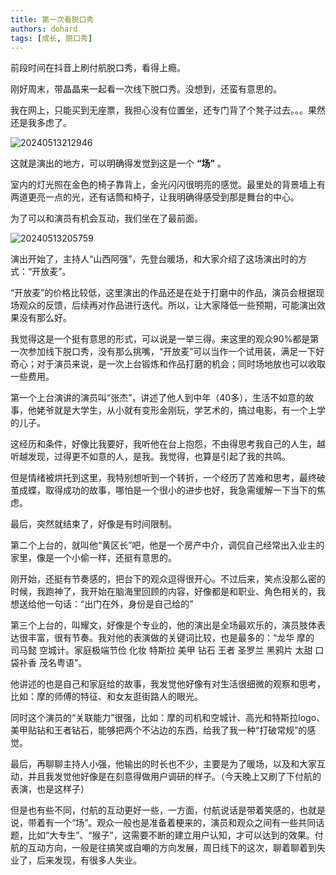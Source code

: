 ```yaml
---
title: 第一次看脱口秀
authors: dohard
tags: [成长, 脱口秀]
---
```


前段时间在抖音上刷付航脱口秀，看得上瘾。

刚好周末，带晶晶来一起看一次线下脱口秀。没想到，还蛮有意思的。

我在网上，只能买到无座票，我担心没有位置坐，还专门背了个凳子过去。。。果然还是我多虑了。

![20240513212946](https://static.dohard.cn/20240513212946.png)

这就是演出的地方，可以明确得发觉到这是一个 **“场”** 。

室内的灯光照在金色的椅子靠背上，金光闪闪很明亮的感觉。最里处的背景墙上有两道更亮一点的光，还有话筒和椅子，让我明确得感受到那是舞台的中心。

为了可以和演员有机会互动，我们坐在了最前面。

![20240513205759](https://static.dohard.cn/20240513205759.png)

演出开始了，主持人“山西阿强”，先登台暖场，和大家介绍了这场演出时的方式：“开放麦”。

“开放麦”的价格比较低，这里演出的作品还是在处于打磨中的作品，演员会根据现场观众的反馈，后续再对作品进行迭代。所以，让大家降低一些预期，可能演出效果没有那么好。

我觉得这是一个挺有意思的形式，可以说是一举三得。来这里的观众90%都是第一次参加线下脱口秀，没有那么挑嘴，“开放麦”可以当作一个试用装，满足一下好奇心；对于演员来说，是一次上台锻炼和作品打磨的机会；同时场地放也可以收取一些费用。

第一个上台演讲的演员叫“张杰”，讲述了他人到中年（40多），生活不如意的故事，他姥爷就是大学生，从小就有变形金刚玩，学艺术的，搞过电影，有一个上学的儿子。

这经历和条件，好像比我要好，我听他在台上抱怨，不由得思考我自己的人生，越听越发现，过得更不如意的人，是我。我觉得，也算是引起了我的共鸣。

但是情绪被烘托到这里，我特别想听到一个转折，一个经历了苦难和思考，最终破茧成蝶，取得成功的故事，哪怕是一个很小的进步也好，我急需缓解一下当下的焦虑。

最后，突然就结束了，好像是有时间限制。

第二个上台的，就叫他“黄区长”吧，他是一个房产中介，调侃自己经常出入业主的家里，像是一个小偷一样，还挺有意思的。

刚开始，还挺有节奏感的，把台下的观众逗得很开心。不过后来，笑点没那么密的时候，我跑神了，我开始在脑海里回顾的内容，好像都是和职业、角色相关的，我想送给他一句话：“出门在外，身份是自己给的”

第三个上台的，叫耀文，好像是个专业的，他的演出是全场最欢乐的，演员肢体表达很丰富，很有节奏。我对他的表演做的关键词比较，也是最多的：“龙华 摩的 司马懿 空城计。家庭极端节俭 化妆 特斯拉 美甲 钻石 王者 圣罗兰 黑鸦片 太甜 口袋补香 茂名粤语”。

他讲述的也是自己和家庭给的故事，我发觉他好像有对生活很细微的观察和思考，比如：摩的师傅的特征、和女友逛街路人的眼光。

同时这个演员的“关联能力”很强，比如：摩的司机和空城计、高光和特斯拉logo、美甲贴钻和王者钻石，能够把两个不沾边的东西，给我了我一种“打破常规”的感觉。

最后，再聊聊主持人小强，他输出的时长也不少，主要是为了暖场，以及和大家互动，并且我发觉他好像是在刻意得做用户调研的样子。（今天晚上又刷了下付航的表演，也是这样子）

但是也有些不同，付航的互动更好一些，一方面，付航说话是带着笑感的，也就是说，带着有一个“场”。观众一般也是准备着梗来的，演员和观众之间有一些共同话题，比如“大专生”、“猴子”，这需要不断的建立用户认知，才可以达到的效果。付航的互动方向，一般是往搞笑或自嘲的方向发展，周日线下的这次，聊着聊着到失业了，后来发现，有很多人失业。
